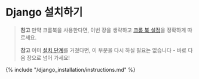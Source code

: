 # Django 설치하기

> **참고** 만약 크롬북을 사용한다면, 이번 장을 생략하고 [크롬 북 설정](../chromebook_setup/README.md)을 정확하게 따르세요.
> 
> **참고** 이미 [설치 단계](../installation/README.md)를 거쳤다면, 이 부분을 다시 하실 필요는 없습니다 - 바로 다음 장으로 넘어 가세요!

{% include "/django_installation/instructions.md" %}